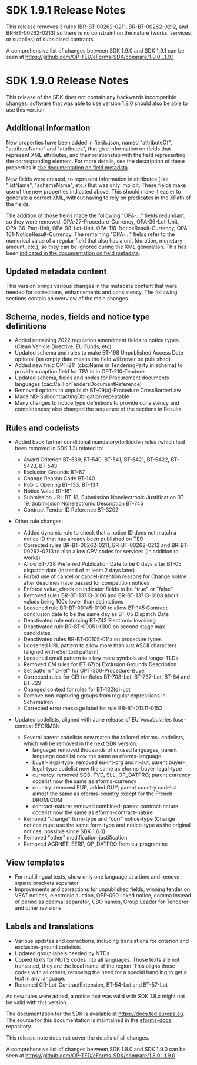 # SDK 1.9.1 Release Notes

This release removes 3 rules (BR-BT-00262-0211, BR-BT-00262-0212, and BR-BT-00262-0213) so there is no constraint on the nature (works, services or supplies) of subsidised contracts.

A comprehensive list of changes between SDK 1.9.0 and SDK 1.9.1 can be seen at <https://github.com/OP-TED/eForms-SDK/compare/1.9.0...1.9.1>

# SDK 1.9.0 Release Notes

This release of the SDK does not contain any backwards incompatible changes: software that was able to use version 1.8.0 should also be able to use this version.

## Additional information

New properties have been added in fields.json, named "attributeOf", "attributeName" and "attributes", that give information on fields that represent XML attributes, and their relationship with the field representing the corresponding element.
For more details, see the description of these properties in [the documentation on field metadata](https://docs.ted.europa.eu/eforms/1.9/fields/index.html#_static_properties).

New fields were created, to represent information in attributes (like "listName", "schemeName", etc.) that was only implicit. These fields make use of the new properties indicated above. This should make it easier to generate a correct XML, without having to rely on predicates in the XPath of the fields.

The addition of those fields made the following "OPA-..." fields redundant, so they were removed: OPA-27-Procedure-Currency, OPA-36-Lot-Unit, OPA-36-Part-Unit, OPA-98-Lot-Unit, OPA-118-NoticeResult-Currency, OPA-161-NoticeResult-Currency.
The remaining "OPA-..." fields refer to the numerical value of a regular field that also has a unit (duration, monetary amount, etc.), so they can be ignored during the XML generation. This has been [indicated in the documentation on field metadata](https://docs.ted.europa.eu/eforms/1.9/fields/index.html#_fields_other_than_bt).

## Updated metadata content

This version brings various changes in the metadata content that were needed for corrections, enhancements and consistency. The following sections contain an overview of the main changes.

## Schema, nodes, fields and notice type definitions

* Added remaining 2022 regulation amendment fields to notice types (Clean Vehicle Directive, EU Funds, etc).
* Updated schema and rules to make BT-198 Unpublished Access Date optional (an empty date means the field will never be published)
* Added new field OPT-211 (cbc:Name in TenderingParty in schema) to provide a caption field for TPA id in OPT-210-Tenderer
* Updated schema, fields and nodes for Procurement documents languages (cac:CallForTendersDocumentReference)
* Removed options to unpublish BT-09(a)-Procedure CrossBorderLaw
* Made ND-SubcontractingObligation repeatable
* Many changes to notice type definitions to provide consistency and completeness; also changed the sequence of the sections in Results

## Rules and codelists

* Added back further conditional mandatory/forbidden rules (which had been removed in SDK 1.3) related to:
  * Award Criterion BT-539, BT-540, BT-541, BT-5421, BT-5422, BT-5423, BT-543
  * Exclusion Grounds BT-67
  * Change Reason Code BT-140
  * Public Opening BT-133, BT-134
  * Notice Value BT-161
  * Submission URL BT-18, Submission Nonelectronic Justification BT-19, Submission Nonelectronic Description BT-745
  * Contract Tender ID Reference BT-3202

* Other rule changes:
  * Added dynamic rule to check that a notice ID does not match a notice ID that has already been published on TED
  * Corrected rules BR-BT-00262-0211, BR-BT-00262-0212 and BR-BT-00262-0213 to also allow CPV codes for services (in addition to works)
  * Allow BT-738 Preferred Publication Date to be 0 days after BT-05 dispatch date (instead of at least 2 days later)
  * Forbid use of cancel or cancel-intention reasons for Change notice after deadlines have passed for competition notices
  * Enforce value_check on indicator fields to be "true" or "false"
  * Removed rules BR-BT-13713-0106 and BR-BT-13713-0108 about values being 100x lower than estimations
  * Loosened rule BR-BT-00145-0100 to allow BT-145 Contract conclusion date to be the same day as BT-05 Dispatch Date
  * Deactivated rule enforcing BT-743 Electronic Invoicing
  * Deactivated rule BR-BT-00051-0100 on second stage max candidates
  * Deactivated rules BR-BT-00105-011x on procedure types
  * Loosened URL pattern to allow more than just ASCII characters (aligned with eSentool pattern)
  * Loosened email pattern to allow more symbols and longer TLDs
  * Removed CM rules for BT-67(b) Exclusion Grounds Description
  * Set pattern "id-ref" for OPT-300-Procedure-Buyer
  * Corrected rules for CEI for fields BT-708-Lot, BT-737-Lot, BT-64 and BT-729
  * Changed context for rules for BT-132(d)-Lot
  * Remove non-capturing groups from regular expressions in Schematron
  * Corrected error message label for rule BR-BT-01311-0152
  
* Updated codelists, aligned with June release of EU Vocabularies (use-context EFORMS):
  * Several parent codelists now match the tailored eforms- codelists, which will be removed in the next SDK version:
    * language: removed thousands of unused languages, parent language codelist now the same as eforms-language
    * buyer-legal-type: removed eu-int-org and rl-aut; parent buyer-legal-type codelist now the same as eforms-buyer-legal-type
    * currency: removed SQS, TVD, SLL, OP_DATPRO; parent currency codelist now the same as eforms-currency
    * country: removed EUR, added GUY; parent country codelist almost the same as eforms-country except for the French DROM/COM
    * contract-nature: removed combined; parent contract-nature codelist now the same as eforms-contract-nature
  * Removed "change" form-type and "corr" notice-type (Change notices must use the same form-type and notice-type as the original notices, possible since SDK 1.6.0)
  * Removed "other" modification-justification
  * Removed AGRNET, EERP, OP_DATPRO from eu-programme

## View templates

* For multilingual texts, show only one language at a time and remove square brackets separator
* Improvements and corrections for unpublished fields, winning tender on VEAT notices, electronic auction, OPP-090 linked notice, comma instead of period as decimal separator, UBO names, Group Leader for Tenderer and other revisions

## Labels and translations

* Various updates and corrections, including translations for criterion and exclusion-ground codelists
* Updated group labels needed by NTDs
* Copied texts for NUTS codes into all languages. Those texts are not translated, they are the local name of the region. This aligns those codes with all others, removing the need for a special handling to get a text in any language.
* Renamed GR-Lot-ContractExtension, BT-54-Lot and BT-57-Lot

As new rules were added, a notice that was valid with SDK 1.8.x might not be valid with this version.

The documentation for the SDK is available at <https://docs.ted.europa.eu>. The source for this documentation is maintained in the [eforms-docs](https://github.com/OP-TED/eforms-docs) repository.

This release note does not cover the details of all changes.

A comprehensive list of changes between SDK 1.8.0 and SDK 1.9.0 can be seen at <https://github.com/OP-TED/eForms-SDK/compare/1.8.0...1.9.0>
